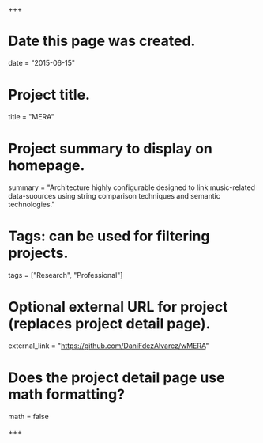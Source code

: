  +++
# Date this page was created.
date = "2015-06-15"

# Project title.
title = "MERA"

# Project summary to display on homepage.
summary = "Architecture highly configurable designed to link music-related data-suources using string comparison techniques and semantic technologies."
# Tags: can be used for filtering projects.
tags = ["Research", "Professional"]

# Optional external URL for project (replaces project detail page).
external_link = "https://github.com/DaniFdezAlvarez/wMERA"

# Does the project detail page use math formatting?
math = false

+++
